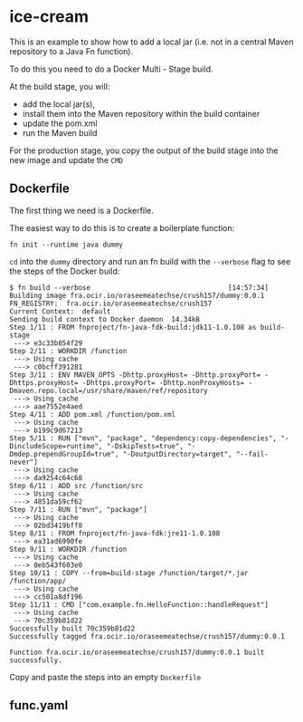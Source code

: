 # ice-cream

This is an example to show how to add a local jar (i.e. not in a central Maven repository to a Java Fn function).

To do this you need to do a Docker Multi - Stage build.

At the build stage, you will:
- add the local jar(s),
- install them into the Maven repository within the build container
- update the pom.xml
- run the Maven build

For the production stage, you copy the output of the build stage into the new image and update the `CMD`

## Dockerfile
The first thing we need is a Dockerfile.

The easiest way to do this is to create a boilerplate function:

`fn init --runtime java dummy`

`cd` into the `dummy` directory and run an fn build with the `--verbose` flag to see the steps of the Docker build:

```
$ fn build --verbose                                  [14:57:34]
Building image fra.ocir.io/oraseemeatechse/crush157/dummy:0.0.1 
FN_REGISTRY:  fra.ocir.io/oraseemeatechse/crush157
Current Context:  default
Sending build context to Docker daemon  14.34kB
Step 1/11 : FROM fnproject/fn-java-fdk-build:jdk11-1.0.108 as build-stage
 ---> e3c33b854f29
Step 2/11 : WORKDIR /function
 ---> Using cache
 ---> c0bcff391281
Step 3/11 : ENV MAVEN_OPTS -Dhttp.proxyHost= -Dhttp.proxyPort= -Dhttps.proxyHost= -Dhttps.proxyPort= -Dhttp.nonProxyHosts= -Dmaven.repo.local=/usr/share/maven/ref/repository
 ---> Using cache
 ---> aae7552e4aed
Step 4/11 : ADD pom.xml /function/pom.xml
 ---> Using cache
 ---> b199c9d67213
Step 5/11 : RUN ["mvn", "package", "dependency:copy-dependencies", "-DincludeScope=runtime", "-DskipTests=true", "-Dmdep.prependGroupId=true", "-DoutputDirectory=target", "--fail-never"]
 ---> Using cache
 ---> da9254c64c68
Step 6/11 : ADD src /function/src
 ---> Using cache
 ---> 4851da59cf62
Step 7/11 : RUN ["mvn", "package"]
 ---> Using cache
 ---> 02bd3419bff8
Step 8/11 : FROM fnproject/fn-java-fdk:jre11-1.0.108
 ---> ea31ad6990fe
Step 9/11 : WORKDIR /function
 ---> Using cache
 ---> 0eb543f603e0
Step 10/11 : COPY --from=build-stage /function/target/*.jar /function/app/
 ---> Using cache
 ---> cc501a8df196
Step 11/11 : CMD ["com.example.fn.HelloFunction::handleRequest"]
 ---> Using cache
 ---> 70c359b81d22
Successfully built 70c359b81d22
Successfully tagged fra.ocir.io/oraseemeatechse/crush157/dummy:0.0.1

Function fra.ocir.io/oraseemeatechse/crush157/dummy:0.0.1 built successfully.
```

Copy and paste the steps into an empty `Dockerfile`

## func.yaml
